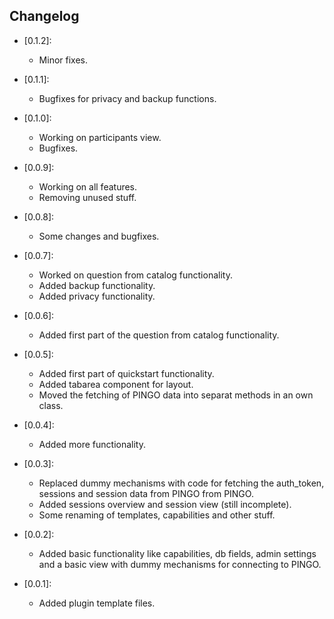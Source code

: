 ## Changelog ##

- [0.1.2]:
    - Minor fixes.

- [0.1.1]:
    - Bugfixes for privacy and backup functions.

- [0.1.0]:
    - Working on participants view.
    - Bugfixes.

- [0.0.9]:
    - Working on all features.
    - Removing unused stuff.

- [0.0.8]:
    - Some changes and bugfixes.

- [0.0.7]:
    - Worked on question from catalog functionality.
    - Added backup functionality.
    - Added privacy functionality.

- [0.0.6]:
    - Added first part of the question from catalog functionality.

- [0.0.5]:
    - Added first part of quickstart functionality.
    - Added tabarea component for layout.
    - Moved the fetching of PINGO data into separat methods in an own class.

- [0.0.4]:
    - Added more functionality.

- [0.0.3]:
    - Replaced dummy mechanisms with code for fetching the auth_token, sessions and session data from PINGO from PINGO.
    - Added sessions overview and session view (still incomplete).
    - Some renaming of templates, capabilities and other stuff.

- [0.0.2]:
    - Added basic functionality like capabilities, db fields, admin settings and a basic view with dummy mechanisms for connecting to PINGO.

- [0.0.1]:
    - Added plugin template files.
